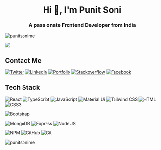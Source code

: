 <h1 align="center">Hi 👋, I'm Punit Soni</h1>
<h3 align="center">A passionate Frontend Developer from India</h3>

<p align="left"> <img src="https://komarev.com/ghpvc/?username=punitsonime&label=Profile%20views&color=0e75b6&style=flat" alt="punitsonime" /> </p>

![](https://github-readme-stats.vercel.app/api?username=PunitSoniME&show_icons=true&count_private=true&theme=radical)

## Contact Me
[![Twitter](https://img.shields.io/badge/Twitter-1DA1F2?style=for-the-badge&logo=twitter&logoColor=white)](https://twitter.com/punitsonime)
[![LinkedIn](https://img.shields.io/badge/LinkedIn-0077B5?style=for-the-badge&logo=linkedin&logoColor=white)](https://linkedin.com/in/punitsonime)
[![Portfolio](https://img.shields.io/badge/Portfolio-1DA1F2?style=for-the-badge&logo=website&logoColor=white)](https://punit-soni.web.app)
[![Stackoverflow](https://img.shields.io/badge/Stackoverflow-f48225?style=for-the-badge&logo=stackoverflow&logoColor=white)](https://stackoverflow.com/users/4369080)
[![Facebook](https://img.shields.io/badge/Facebook-2e89ff?style=for-the-badge&logo=facebook&logoColor=white)](https://fb.com/punitsonime)

## Tech Stack 
![React](https://img.shields.io/badge/React-20232A?style=for-the-badge&logo=react&logoColor=61DAFB)
![TypeScript](https://img.shields.io/badge/Typescript-20232A?style=for-the-badge&logo=Typescript&logoColor=61DAFB)
![JavaScript](https://img.shields.io/badge/JavaScript-323330?style=for-the-badge&logo=javascript&logoColor=F7DF1E)
![Material Ui](https://img.shields.io/badge/MaterialUi-0072e4?style=for-the-badge&logo=mui&logoColor=white)
![Tailwind CSS](https://img.shields.io/badge/Tailwind_CSS-38bdf8?style=for-the-badge&logo=tailwindcss&logoColor=white)
![HTML](https://img.shields.io/badge/HTML5-E34F26?style=for-the-badge&logo=html5&logoColor=white)
![CSS3](https://img.shields.io/badge/CSS3-1572B6?style=for-the-badge&logo=css3&logoColor=white)

![Bootstrap](https://img.shields.io/badge/Bootstrap-563D7C?style=for-the-badge&logo=bootstrap&logoColor=white)

![MongoDB](https://img.shields.io/badge/MongoDB-4EA94B?style=for-the-badge&logo=mongodb&logoColor=white)
![Express](https://img.shields.io/badge/Express.js-000000?style=for-the-badge&logo=express&logoColor=white)
![Node JS](https://img.shields.io/badge/Node.js-339933?style=for-the-badge&logo=nodedotjs&logoColor=white)

![NPM](https://img.shields.io/badge/npm-CB3837?style=for-the-badge&logo=npm&logoColor=white)
![GitHub](https://img.shields.io/badge/GitHub-100000?style=for-the-badge&logo=github&logoColor=white)
![Git](https://img.shields.io/badge/git-%23F05033.svg?style=for-the-badge&logo=git&logoColor=white)



<p><img align="center" src="https://github-readme-stats.vercel.app/api/top-langs?username=punitsonime&show_icons=true&locale=en&layout=compact" alt="punitsonime" /></p>
